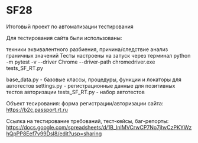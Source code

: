 # SF28

Итоговый проект по автоматизации тестирования

Для тестирования сайта были использованы:

техники эквивалентного разбиения,
причина/следствие анализ граничных значений
Тесты настроены на запуск через терминал python -m pytest -v --driver Chrome --driver-path chromedriver.exe tests_SF_RT.py

base_data.py - базовые классы, процедуры, функции и локаторы для автотестов settings.py - регистрационные данные для позитивных тестов авторизации tests_SF_RT.py - набор автотестов

Объект тесирования: форма регистрации/авторизации сайта: https://b2c.passport.rt.ru

Ссылка на тестирование требований, тест-кейсы, баг-репорты:
https://docs.google.com/spreadsheets/d/1B_InlMVCrwCP7No7jhvCzPKYWzhQpPP8Eef7v99DsI8/edit?usp=sharing
